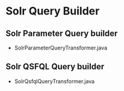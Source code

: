 # Solr Query Builder


## Solr Parameter Query builder
- SolrParameterQueryTransformer.java

## Solr QSFQL Query builder
- SolrQsfqlQueryTransformer.java
